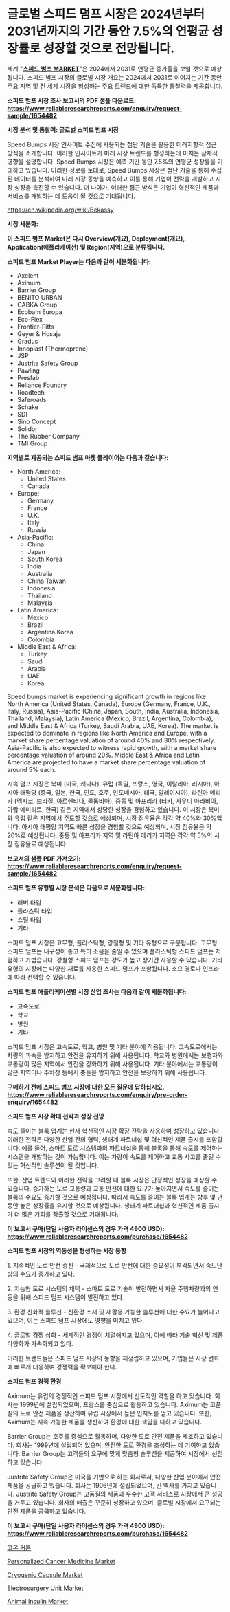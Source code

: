 <p><h1>글로벌 스피드 덤프 시장은 2024년부터 2031년까지의 기간 동안 7.5%의 연평균 성장률로 성장할 것으로 전망됩니다.</h1></p><p>세계 "<strong><a href="https://www.reliableresearchreports.com/speed-bumps-r1654482">스피드 범프 MARKET</a></strong>"은 2024에서 2031로 연평균 증가율을 보일 것으로 예상됩니다. 스피드 범프 시장의 글로벌 시장 개요는 2024에서 2031로 이어지는 기간 동안 주요 지역 및 전 세계 시장을 형성하는 주요 트렌드에 대한 독특한 통찰력을 제공합니다.</p>
<p><strong>스피드 범프 시장 조사 보고서의 PDF 샘플 다운로드: <a href="https://www.reliableresearchreports.com/enquiry/request-sample/1654482">https://www.reliableresearchreports.com/enquiry/request-sample/1654482</a></strong></p>
<p><strong>시장 분석 및 통찰력: 글로벌 스피드 범프 시장</strong></p>
<p><p>Speed Bumps 시장 인사이트 수집에 사용되는 첨단 기술을 활용한 미래지향적 접근 방식을 소개합니다. 이러한 인사이트가 미래 시장 트렌드를 형성하는데 미치는 잠재적 영향을 설명합니다. Speed Bumps 시장은 예측 기간 동안 7.5%의 연평균 성장률을 기대하고 있습니다. 이러한 정보를 토대로, Speed Bumps 시장은 첨단 기술을 통해 수집된 데이터를 분석하여 미래 시장 동향을 예측하고 이를 통해 기업이 전략을 개발하고 시장 성장을 촉진할 수 있습니다. 더 나아가, 이러한 접근 방식은 기업이 혁신적인 제품과 서비스를 개발하는 데 도움이 될 것으로 기대됩니다.</p></p>
<p><a href="%7CAUTHORITHY_DOMAIN_URL%7C">https://en.wikipedia.org/wiki/Bekassy</a></p>
<p><strong>시장 세분화:</strong></p>
<p><strong>이 스피드 범프 Market은 다시 Overview(개요), Deployment(개요), Application(애플리케이션) 및 Region(지역)으로 분류됩니다.</strong></p>
<p><strong>스피드 범프 Market Player는 다음과 같이 세분화됩니다:</strong></p>
<p><ul><li>Axelent</li><li>Aximum</li><li>Barrier Group</li><li>BENITO URBAN</li><li>CABKA Group</li><li>Ecobam Europa</li><li>Eco-Flex</li><li>Frontier-Pitts</li><li>Geyer & Hosaja</li><li>Gradus</li><li>Innoplast (Thermoprene)</li><li>JSP</li><li>Justrite Safety Group</li><li>Pawling</li><li>Presfab</li><li>Reliance Foundry</li><li>Roadtech</li><li>Saferoads</li><li>Schake</li><li>SDI</li><li>Sino Concept</li><li>Solidor</li><li>The Rubber Company</li><li>TMI Group</li></ul></p>
<p><strong>지역별로 제공되는 스피드 범프 마켓 플레이어는 다음과 같습니다:</strong></p>
<p><ul>
    <li>
        North America:
        <ul>
            <li>United States</li>
            <li>Canada</li>
        </ul>
    </li>
    <li>
        Europe:
        <ul>
            <li>Germany</li>
            <li>France</li>
            <li>U.K.</li>
            <li>Italy</li>
            <li>Russia</li>
        </ul>
    </li>
    <li>
        Asia-Pacific:
        <ul>
            <li>China</li>
            <li>Japan</li>
            <li>South Korea</li>
            <li>India</li>
            <li>Australia</li>
            <li>China Taiwan</li>
            <li>Indonesia</li>
            <li>Thailand</li>
            <li>Malaysia</li>
        </ul>
    </li>
    <li>
        Latin America:
        <ul>
            <li>Mexico</li>
            <li>Brazil</li>
            <li>Argentina Korea</li>
            <li>Colombia</li>
        </ul>
    </li>
    <li>
        Middle East & Africa:
        <ul>
            <li>Turkey</li>
            <li>Saudi</li>
            <li>Arabia</li>
            <li>UAE</li>
            <li>Korea</li>
        </ul>
    </li>
    </ul></p>
<p><p>Speed bumps market is experiencing significant growth in regions like North America (United States, Canada), Europe (Germany, France, U.K., Italy, Russia), Asia-Pacific (China, Japan, South, India, Australia, Indonesia, Thailand, Malaysia), Latin America (Mexico, Brazil, Argentina, Colombia), and Middle East & Africa (Turkey, Saudi Arabia, UAE, Korea). The market is expected to dominate in regions like North America and Europe, with a market share percentage valuation of around 40% and 30% respectively. Asia-Pacific is also expected to witness rapid growth, with a market share percentage valuation of around 20%. Middle East & Africa and Latin America are projected to have a market share percentage valuation of around 5% each. </p><p>시속 덤프 시장은 북미 (미국, 캐나다), 유럽 (독일, 프랑스, 영국, 이탈리아, 러시아), 아시아 태평양 (중국, 일본, 한국, 인도, 호주, 인도네시아, 태국, 말레이시아), 라틴아 메리카 (멕시코, 브라질, 아르헨티나, 콜롬비아), 중동 및 아프리카 (터키, 사우디 아라비아, 아랍 에미리트, 한국) 같은 지역에서 상당한 성장을 경험하고 있습니다. 이 시장은 북미와 유럽 같은 지역에서 주도할 것으로 예상되며, 시장 점유율은 각각 약 40%와 30%입니다. 아시아 태평양 지역도 빠른 성장을 경험할 것으로 예상되며, 시장 점유율은 약 20%로 예상됩니다. 중동 및 아프리카 지역 및 라틴아 메리카 지역은 각각 약 5%의 시장 점유율로 예상됩니다.</p></p>
<p><strong>보고서의 샘플 PDF 가져오기: <a href="https://www.reliableresearchreports.com/enquiry/request-sample/1654482">https://www.reliableresearchreports.com/enquiry/request-sample/1654482</a></strong></p>
<p><strong>스피드 범프 유형별 시장 분석은 다음으로 세분화됩니다:</strong></p>
<p><ul><li>러버 타입</li><li>플라스틱 타입</li><li>스틸 타입</li><li>기타</li></ul></p>
<p><p>스피드 덤프 시장은 고무형, 플라스틱형, 강철형 및 기타 유형으로 구분됩니다. 고무형 스피드 덤프는 내구성이 좋고 특히 소음을 줄일 수 있으며 플라스틱형 스피드 덤프는 저렴하고 가볍습니다. 강철형 스피드 덤프는 강도가 높고 장기간 사용할 수 있습니다. 기타 유형의 시장에는 다양한 재료를 사용한 스피드 덤프가 포함됩니다. 소요 경로나 인프라에 따라 선택할 수 있습니다.</p></p>
<p><strong>스피드 범프 애플리케이션별 시장 산업 조사는 다음과 같이 세분화됩니다:</strong></p>
<p><ul><li>고속도로</li><li>학교</li><li>병원</li><li>기타</li></ul></p>
<p><p>스피드 덤프 시장은 고속도로, 학교, 병원 및 기타 분야에 적용됩니다. 고속도로에서는 차량의 과속을 방지하고 안전을 유지하기 위해 사용됩니다. 학교와 병원에서는 보행자와 교통량이 많은 지역에서 안전을 강화하기 위해 사용됩니다. 기타 분야에서는 교통량이 많은 지역이나 주차장 등에서 충돌을 방지하고 안전을 보장하기 위해 사용됩니다.</p></p>
<p><strong>구매하기 전에 스피드 범프 시장에 대한 모든 질문에 답하십시오. <a href="https://www.reliableresearchreports.com/enquiry/pre-order-enquiry/1654482">https://www.reliableresearchreports.com/enquiry/pre-order-enquiry/1654482</a></strong></p>
<p><strong>스피드 범프 시장 확대 전략과 성장 전망</strong></p>
<p><p>속도 줄이는 블록 업계는 현재 혁신적인 시장 확장 전략을 사용하여 성장하고 있습니다. 이러한 전략은 다양한 산업 간의 협력, 생태계 파트너십 및 혁신적인 제품 출시를 포함합니다. 예를 들어, 스마트 도로 시스템과의 파트너십을 통해 블록을 통해 속도를 제어하는 시스템을 개발하는 것이 가능합니다. 이는 차량이 속도를 제어하고 교통 사고를 줄일 수 있는 혁신적인 솔루션이 될 것입니다. </p><p>또한, 산업 트렌드와 이러한 전략을 고려할 때 블록 시장은 안정적인 성장을 예상할 수 있습니다. 증가하는 도로 교통량과 교통 안전에 대한 요구가 높아지면서 속도를 줄이는 블록의 수요도 증가할 것으로 예상됩니다. 따라서 속도를 줄이는 블록 업계는 향후 몇 년 동안 높은 성장률을 유지할 것으로 예상됩니다. 생태계 파트너십과 혁신적인 제품 출시가 더 많은 기회를 창출할 것으로 기대됩니다.</p></p>
<p><strong>이 보고서 구매(단일 사용자 라이센스의 경우 가격 4900 USD): <a href="https://www.reliableresearchreports.com/purchase/1654482">https://www.reliableresearchreports.com/purchase/1654482</a></strong></p>
<p><strong>스피드 범프 시장의 역동성을 형성하는 시장 동향</strong></p>
<p><p>1. 지속적인 도로 안전 증진 - 국제적으로 도로 안전에 대한 중요성이 부각되면서 속도난방의 수요가 증가하고 있다.</p><p>2. 지능형 도로 시스템의 채택 - 스마트 도로 기술이 발전하면서 자율 주행차량과의 연동을 위해 스피드 덤프 시스템이 발전하고 있다.</p><p>3. 환경 친화적 솔루션 - 친환경 소재 및 재활용 가능한 솔루션에 대한 수요가 늘어나고 있으며, 이는 스피드 덤프 시장에도 영향을 미치고 있다.</p><p>4. 글로벌 경쟁 심화 - 세계적인 경쟁이 치열해지고 있으며, 이에 따라 기술 혁신 및 제품 다양화가 가속화되고 있다. </p><p>이러한 트랜드들은 스피드 덤프 시장의 동향을 재정립하고 있으며, 기업들은 시장 변화에 빠르게 대응하여 경쟁력을 확보해야 한다.</p></p>
<p><strong>스피드 범프 경쟁 환경</strong></p>
<p><p>Aximum는 유럽의 경쟁적인 스피드 덤프 시장에서 선도적인 역할을 하고 있습니다. 회사는 1999년에 설립되었으며, 프랑스를 중심으로 활동하고 있습니다. Aximum는 고품질의 도로 안전 제품을 생산하여 유럽 시장에서 높은 인지도를 얻고 있습니다. 또한, Aximum는 지속 가능한 제품을 생산하여 환경에 대한 책임을 다하고 있습니다.</p><p>Barrier Group는 호주를 중심으로 활동하며, 다양한 도로 안전 제품을 제조하고 있습니다. 회사는 1999년에 설립되어 있으며, 안전한 도로 환경을 조성하는 데 기여하고 있습니다. Barrier Group는 고객들의 요구에 맞게 맞춤형 솔루션을 제공하여 시장에서 선전하고 있습니다.</p><p>Justrite Safety Group은 미국을 기반으로 하는 회사로서, 다양한 산업 분야에서 안전 제품을 공급하고 있습니다. 회사는 1906년에 설립되었으며, 긴 역사를 가지고 있습니다. Justrite Safety Group는 고품질의 제품과 우수한 고객 서비스로 시장에서 큰 성공을 거두고 있습니다. 회사의 매출은 꾸준히 성장하고 있으며, 글로벌 시장에서 요구되는 안전 제품을 공급하고 있습니다.</p></p>
<p><strong>이 보고서 구매(단일 사용자 라이센스의 경우 가격 4900 USD): <a href="https://www.reliableresearchreports.com/purchase/1654482">https://www.reliableresearchreports.com/purchase/1654482</a></strong></p>
<p><p><a href="https://github.com/LuckeyCorbin/Market-Research-Report-List-2/blob/main/681009275063.md">고온 커튼</a></p><p><a href="https://issuu.com/reportprime-2/docs/personalized-cancer-medicine-market-size-2030.pptx">Personalized Cancer Medicine Market</a></p><p><a href="https://github.com/dylanObrien626/Market-Research-Report-List-1/blob/main/cryogenic-capsule-market.md">Cryogenic Capsule Market</a></p><p><a href="https://github.com/ksleyeze/Market-Research-Report-List-1/blob/main/electrosurgery-unit-market.md">Electrosurgery Unit Market</a></p><p><a href="https://issuu.com/reportprime-2/docs/animal-insulin-market-size-2030.pptx">Animal Insulin Market</a></p></p>